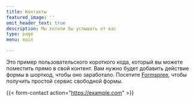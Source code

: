 ```yaml
---
title: Контакты
featured_image: ''
omit_header_text: true
description: Мы хотели бы услышать от вас
type: page
menu: main

---
```



Это пример пользовательского короткого кода, который вы можете поместить прямо в свой контент. Вам нужно будет добавить действие формы в шорткод, чтобы оно заработало. Посетите [Formspree](https://formspree.io/), чтобы получить простой сервис свободной формы. 

{{< form-contact action="https://example.com"  >}}
